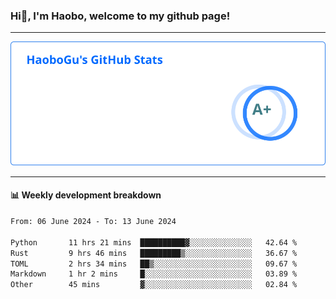 <!--<h2 align="center"> Hi👋, I'm Haobo, welcome to my github page! </h2>-->
### Hi👋, I'm Haobo, welcome to my github page!
-------

<img href="https://github.com/HaoboGu" src="assets/stats.svg" alt="github stats" /> 

-------

#### 📊 **Weekly development breakdown**
<!--START_SECTION:waka-->

```txt
From: 06 June 2024 - To: 13 June 2024

Python       11 hrs 21 mins  ██████████▓░░░░░░░░░░░░░░   42.64 %
Rust         9 hrs 46 mins   █████████▒░░░░░░░░░░░░░░░   36.67 %
TOML         2 hrs 34 mins   ██▒░░░░░░░░░░░░░░░░░░░░░░   09.67 %
Markdown     1 hr 2 mins     █░░░░░░░░░░░░░░░░░░░░░░░░   03.89 %
Other        45 mins         ▓░░░░░░░░░░░░░░░░░░░░░░░░   02.84 %
```

<!--END_SECTION:waka-->
<!--
backup url: https://github-readme-status-dusky-ten.vercel.app/api?username=HaoboGu&count_private=true&show_icons=true&theme=transparent&border_color=2f80ed
-->
<!--
**HaoboGu/HaoboGu** is a ✨ _special_ ✨ repository because its `README.md` (this file) appears on your GitHub profile.

Here are some ideas to get you started:

- 🔭 I’m currently working on AI-assisted programming tools
- 🌱 I’m currently learning ...
- 👯 I’m looking to collaborate on ...
- 🤔 I’m looking for help with ...
- 💬 Ask me about ...
- 📫 How to reach me: ...
- 😄 Pronouns: ...
- ⚡ Fun fact: ...
-->
